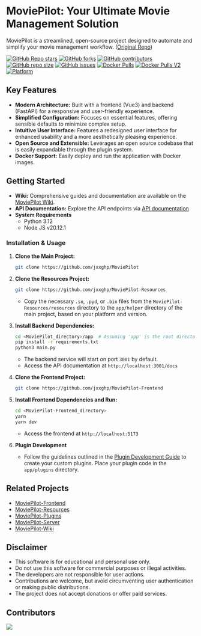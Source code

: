 # MoviePilot: Your Ultimate Movie Management Solution

MoviePilot is a streamlined, open-source project designed to automate and simplify your movie management workflow.  ([Original Repo](https://github.com/jxxghp/MoviePilot))

[![GitHub Repo stars](https://img.shields.io/github/stars/jxxghp/MoviePilot?style=for-the-badge)](https://github.com/jxxghp/MoviePilot)
[![GitHub forks](https://img.shields.io/github/forks/jxxghp/MoviePilot?style=for-the-badge)](https://github.com/jxxghp/MoviePilot)
[![GitHub contributors](https://img.shields.io/github/contributors/jxxghp/MoviePilot?style=for-the-badge)](https://github.com/jxxghp/MoviePilot)
[![GitHub repo size](https://img.shields.io/github/repo-size/jxxghp/MoviePilot?style=for-the-badge)](https://github.com/jxxghp/MoviePilot)
[![GitHub issues](https://img.shields.io/github/issues/jxxghp/MoviePilot?style=for-the-badge)](https://github.com/jxxghp/MoviePilot)
[![Docker Pulls](https://img.shields.io/docker/pulls/jxxghp/moviepilot?style=for-the-badge)](https://hub.docker.com/r/jxxghp/moviepilot)
[![Docker Pulls V2](https://img.shields.io/docker/pulls/jxxghp/moviepilot-v2?style=for-the-badge)](https://hub.docker.com/r/jxxghp/moviepilot-v2)
[![Platform](https://img.shields.io/badge/platform-Windows%20%7C%20Linux%20%7C%20Synology-blue?style=for-the-badge)](https://github.com/jxxghp/MoviePilot)

## Key Features

*   **Modern Architecture:** Built with a frontend (Vue3) and backend (FastAPI) for a responsive and user-friendly experience.
*   **Simplified Configuration:**  Focuses on essential features, offering sensible defaults to minimize complex setup.
*   **Intuitive User Interface:**  Features a redesigned user interface for enhanced usability and a more aesthetically pleasing experience.
*   **Open Source and Extensible:**  Leverages an open source codebase that is easily expandable through the plugin system.
*   **Docker Support:** Easily deploy and run the application with Docker images.

## Getting Started

*   **Wiki:** Comprehensive guides and documentation are available on the [MoviePilot Wiki](https://wiki.movie-pilot.org).
*   **API Documentation:** Explore the API endpoints via [API documentation](https://api.movie-pilot.org)
*   **System Requirements**
    *   Python 3.12
    *   Node JS v20.12.1

### Installation & Usage

1.  **Clone the Main Project:**

    ```bash
    git clone https://github.com/jxxghp/MoviePilot
    ```

2.  **Clone the Resources Project:**

    ```bash
    git clone https://github.com/jxxghp/MoviePilot-Resources
    ```
    *   Copy the necessary `.so`, `.pyd`, or `.bin` files from the `MoviePilot-Resources/resources` directory to the `app/helper` directory of the main project, based on your platform and version.

3.  **Install Backend Dependencies:**

    ```bash
    cd <MoviePilot_directory>/app  # Assuming 'app' is the root directory.
    pip install -r requirements.txt
    python3 main.py
    ```
    *   The backend service will start on port `3001` by default.
    *   Access the API documentation at `http://localhost:3001/docs`

4.  **Clone the Frontend Project:**

    ```bash
    git clone https://github.com/jxxghp/MoviePilot-Frontend
    ```

5.  **Install Frontend Dependencies and Run:**

    ```bash
    cd <MoviePilot-Frontend_directory>
    yarn
    yarn dev
    ```
    *   Access the frontend at `http://localhost:5173`

6.  **Plugin Development**
    *   Follow the guidelines outlined in the [Plugin Development Guide](https://wiki.movie-pilot.org/zh/plugindev) to create your custom plugins.  Place your plugin code in the `app/plugins` directory.

## Related Projects

*   [MoviePilot-Frontend](https://github.com/jxxghp/MoviePilot-Frontend)
*   [MoviePilot-Resources](https://github.com/jxxghp/MoviePilot-Resources)
*   [MoviePilot-Plugins](https://github.com/jxxghp/MoviePilot-Plugins)
*   [MoviePilot-Server](https://github.com/jxxghp/MoviePilot-Server)
*   [MoviePilot-Wiki](https://github.com/jxxghp/MoviePilot-Wiki)

## Disclaimer

*   This software is for educational and personal use only.
*   Do not use this software for commercial purposes or illegal activities.
*   The developers are not responsible for user actions.
*   Contributions are welcome, but avoid circumventing user authentication or making public distributions.
*   The project does not accept donations or offer paid services.

## Contributors

<a href="https://github.com/jxxghp/MoviePilot/graphs/contributors">
  <img src="https://contrib.rocks/image?repo=jxxghp/MoviePilot" />
</a>
